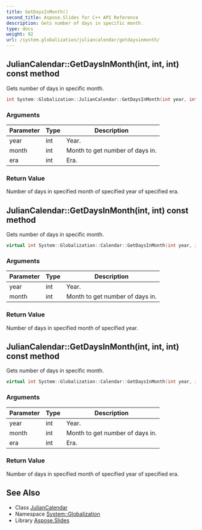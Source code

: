 ```yaml
---
title: GetDaysInMonth()
second_title: Aspose.Slides for C++ API Reference
description: Gets number of days in specific month.
type: docs
weight: 92
url: /system.globalization/juliancalendar/getdaysinmonth/
---
```

## JulianCalendar::GetDaysInMonth(int, int, int) const method


Gets number of days in specific month.

```cpp
int System::Globalization::JulianCalendar::GetDaysInMonth(int year, int month, int era) const override
```


### Arguments

| Parameter | Type | Description |
| --- | --- | --- |
| year | int | Year. |
| month | int | Month to get number of days in. |
| era | int | Era. |

### Return Value

Number of days in specified month of specified year of specified era.

## JulianCalendar::GetDaysInMonth(int, int) const method


Gets number of days in specific month.

```cpp
virtual int System::Globalization::Calendar::GetDaysInMonth(int year, int month) const
```


### Arguments

| Parameter | Type | Description |
| --- | --- | --- |
| year | int | Year. |
| month | int | Month to get number of days in. |

### Return Value

Number of days in specified month of specified year.

## JulianCalendar::GetDaysInMonth(int, int, int) const method


Gets number of days in specific month.

```cpp
virtual int System::Globalization::Calendar::GetDaysInMonth(int year, int month, int era) const
```


### Arguments

| Parameter | Type | Description |
| --- | --- | --- |
| year | int | Year. |
| month | int | Month to get number of days in. |
| era | int | Era. |

### Return Value

Number of days in specified month of specified year of specified era.

## See Also

* Class [JulianCalendar](../)
* Namespace [System::Globalization](../../)
* Library [Aspose.Slides](../../../)